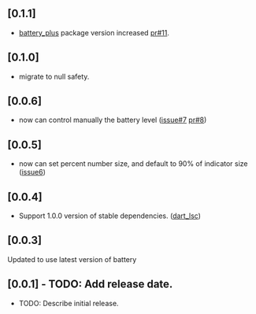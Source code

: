 ## [0.1.1]
* [battery_plus](https://pub.dev/packages/battery_plus) package version increased [pr#11](https://github.com/debuggerx01/battery_indicator/pull/11).

## [0.1.0]
* migrate to null safety.

## [0.0.6]
* now can control manually the battery level ([issue#7](https://github.com/debuggerx01/battery_indicator/issues/7) [pr#8](https://github.com/debuggerx01/battery_indicator/pull/8))

## [0.0.5]

* now can set percent number size, and default to 90% of indicator size ([issue6](https://github.com/debuggerx01/battery_indicator/issues/6))

## [0.0.4]

* Support 1.0.0 version of stable dependencies. ([dart_lsc](http://github.com/amirh/dart_lsc))

## [0.0.3] 
Updated to use latest version of battery

## [0.0.1] - TODO: Add release date.

* TODO: Describe initial release.
